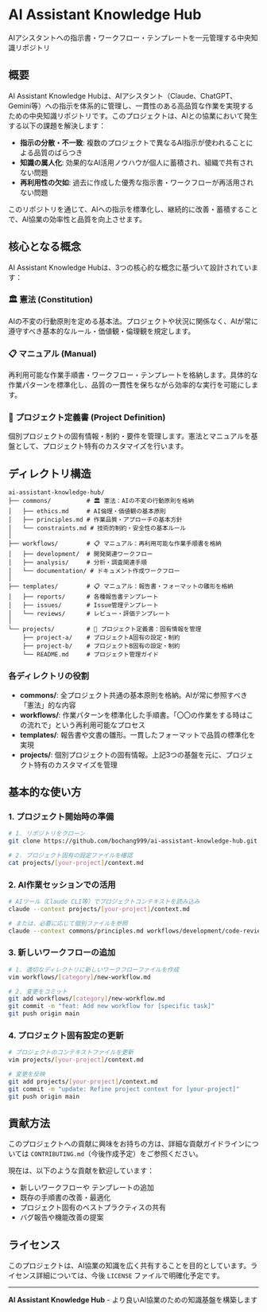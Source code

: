# AI Assistant Knowledge Hub

AIアシスタントへの指示書・ワークフロー・テンプレートを一元管理する中央知識リポジトリ

## 概要

AI Assistant Knowledge Hubは、AIアシスタント（Claude、ChatGPT、Gemini等）への指示を体系的に管理し、一貫性のある高品質な作業を実現するための中央知識リポジトリです。このプロジェクトは、AIとの協業において発生する以下の課題を解決します：

- **指示の分散・不一致**: 複数のプロジェクトで異なるAI指示が使われることによる品質のばらつき
- **知識の属人化**: 効果的なAI活用ノウハウが個人に蓄積され、組織で共有されない問題
- **再利用性の欠如**: 過去に作成した優秀な指示書・ワークフローが再活用されない問題

このリポジトリを通じて、AIへの指示を標準化し、継続的に改善・蓄積することで、AI協業の効率性と品質を向上させます。

## 核心となる概念

AI Assistant Knowledge Hubは、3つの核心的な概念に基づいて設計されています：

### 🏛️ **憲法 (Constitution)**
AIの不変の行動原則を定める基本法。プロジェクトや状況に関係なく、AIが常に遵守すべき基本的なルール・価値観・倫理観を規定します。

### 📋 **マニュアル (Manual)**
再利用可能な作業手順書・ワークフロー・テンプレートを格納します。具体的な作業パターンを標準化し、品質の一貫性を保ちながら効率的な実行を可能にします。

### 📁 **プロジェクト定義書 (Project Definition)**
個別プロジェクトの固有情報・制約・要件を管理します。憲法とマニュアルを基盤として、プロジェクト特有のカスタマイズを行います。

## ディレクトリ構造

```
ai-assistant-knowledge-hub/
├── commons/          # 🏛️ 憲法：AIの不変の行動原則を格納
│   ├── ethics.md     # AI倫理・価値観の基本原則
│   ├── principles.md # 作業品質・アプローチの基本方針
│   └── constraints.md # 技術的制約・安全性の基本ルール
│
├── workflows/        # 📋 マニュアル：再利用可能な作業手順書を格納
│   ├── development/  # 開発関連ワークフロー
│   ├── analysis/     # 分析・調査関連手順
│   └── documentation/ # ドキュメント作成ワークフロー
│
├── templates/        # 📋 マニュアル：報告書・フォーマットの雛形を格納
│   ├── reports/      # 各種報告書テンプレート
│   ├── issues/       # Issue管理テンプレート
│   └── reviews/      # レビュー・評価テンプレート
│
└── projects/         # 📁 プロジェクト定義書：固有情報を管理
    ├── project-a/    # プロジェクトA固有の設定・制約
    ├── project-b/    # プロジェクトB固有の設定・制約
    └── README.md     # プロジェクト管理ガイド
```

### 各ディレクトリの役割

- **commons/**: 全プロジェクト共通の基本原則を格納。AIが常に参照すべき「憲法」的な内容
- **workflows/**: 作業パターンを標準化した手順書。「〇〇の作業をする時はこの流れで」という再利用可能なプロセス
- **templates/**: 報告書や文書の雛形。一貫したフォーマットで品質の標準化を実現
- **projects/**: 個別プロジェクトの固有情報。上記3つの基盤を元に、プロジェクト特有のカスタマイズを管理

## 基本的な使い方

### 1. プロジェクト開始時の準備

```bash
# 1. リポジトリをクローン
git clone https://github.com/bochang999/ai-assistant-knowledge-hub.git

# 2. プロジェクト固有の設定ファイルを確認
cat projects/[your-project]/context.md
```

### 2. AI作業セッションでの活用

```bash
# AIツール（Claude CLI等）でプロジェクトコンテキストを読み込み
claude --context projects/[your-project]/context.md

# または、必要に応じて個別ファイルを参照
claude --context commons/principles.md workflows/development/code-review.md
```

### 3. 新しいワークフローの追加

```bash
# 1. 適切なディレクトリに新しいワークフローファイルを作成
vim workflows/[category]/new-workflow.md

# 2. 変更をコミット
git add workflows/[category]/new-workflow.md
git commit -m "feat: Add new workflow for [specific task]"
git push origin main
```

### 4. プロジェクト固有設定の更新

```bash
# プロジェクトのコンテキストファイルを更新
vim projects/[your-project]/context.md

# 変更を反映
git add projects/[your-project]/context.md
git commit -m "update: Refine project context for [your-project]"
git push origin main
```

## 貢献方法

このプロジェクトへの貢献に興味をお持ちの方は、詳細な貢献ガイドラインについては `CONTRIBUTING.md`（今後作成予定）をご参照ください。

現在は、以下のような貢献を歓迎しています：

- 新しいワークフローや テンプレートの追加
- 既存の手順書の改善・最適化
- プロジェクト固有のベストプラクティスの共有
- バグ報告や機能改善の提案

## ライセンス

このプロジェクトは、AI協業の知識を広く共有することを目的としています。ライセンス詳細については、今後 `LICENSE` ファイルで明確化予定です。

---

**AI Assistant Knowledge Hub** - より良いAI協業のための知識基盤を構築します
